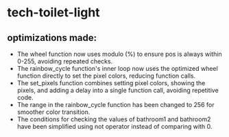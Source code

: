 # tech-toilet-light



## optimizations made:

- The wheel function now uses modulo (%) to ensure pos is always within 0-255, avoiding repeated checks.
- The rainbow_cycle function's inner loop now uses the optimized wheel function directly to set the pixel colors, reducing function calls.
- The set_pixels function combines setting pixel colors, showing the pixels, and adding a delay into a single function call, avoiding repetitive code.
- The range in the rainbow_cycle function has been changed to 256 for smoother color transition.
- The conditions for checking the values of bathroom1 and bathroom2 have been simplified using not operator instead of comparing with 0.
